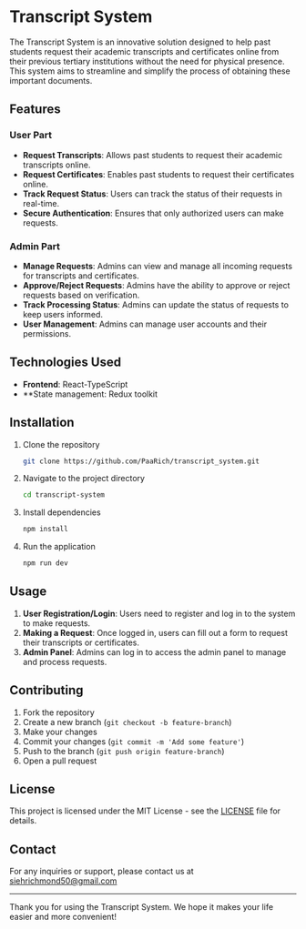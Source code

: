 # Transcript System

The Transcript System is an innovative solution designed to help past students request their academic transcripts and certificates online from their previous tertiary institutions without the need for physical presence. This system aims to streamline and simplify the process of obtaining these important documents.

## Features

### User Part
- **Request Transcripts**: Allows past students to request their academic transcripts online.
- **Request Certificates**: Enables past students to request their certificates online.
- **Track Request Status**: Users can track the status of their requests in real-time.
- **Secure Authentication**: Ensures that only authorized users can make requests.

### Admin Part
- **Manage Requests**: Admins can view and manage all incoming requests for transcripts and certificates.
- **Approve/Reject Requests**: Admins have the ability to approve or reject requests based on verification.
- **Track Processing Status**: Admins can update the status of requests to keep users informed.
- **User Management**: Admins can manage user accounts and their permissions.

## Technologies Used
- **Frontend**: React-TypeScript
- **State management: Redux toolkit

## Installation

1. Clone the repository
    ```bash
    git clone https://github.com/PaaRich/transcript_system.git
    ```
2. Navigate to the project directory
    ```bash
    cd transcript-system
    ```
3. Install dependencies
    ```bash
    npm install
    ```

4. Run the application
    ```bash
    npm run dev
    ```

## Usage

1. **User Registration/Login**: Users need to register and log in to the system to make requests.
2. **Making a Request**: Once logged in, users can fill out a form to request their transcripts or certificates.
3. **Admin Panel**: Admins can log in to access the admin panel to manage and process requests.

## Contributing

1. Fork the repository
2. Create a new branch (`git checkout -b feature-branch`)
3. Make your changes
4. Commit your changes (`git commit -m 'Add some feature'`)
5. Push to the branch (`git push origin feature-branch`)
6. Open a pull request

## License

This project is licensed under the MIT License - see the [LICENSE](LICENSE) file for details.

## Contact

For any inquiries or support, please contact us at siehrichmond50@gmail.com

---

Thank you for using the Transcript System. We hope it makes your life easier and more convenient!
